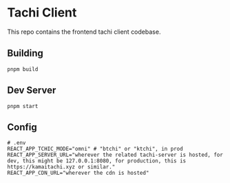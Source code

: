 # Tachi Client

This repo contains the frontend tachi client codebase.

## Building

```
pnpm build
```

## Dev Server

```
pnpm start
```

## Config

```
# .env
REACT_APP_TCHIC_MODE="omni" # "btchi" or "ktchi", in prod
REACT_APP_SERVER_URL="wherever the related tachi-server is hosted, for dev, this might be 127.0.0.1:8080, for production, this is https://kamaitachi.xyz or similar."
REACT_APP_CDN_URL="wherever the cdn is hosted"
```
